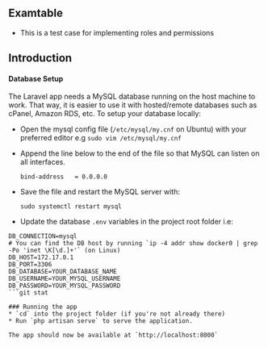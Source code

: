 ## Examtable
* This is a test case for implementing roles and permissions

## Introduction



#### Database Setup
The Laravel app needs a MySQL database running on the host machine to work.
That way, it is easier to use it with hosted/remote databases such as cPanel, Amazon RDS, etc.
To setup your database locally:
* Open the mysql config file (`/etc/mysql/my.cnf` on Ubuntu) with your preferred editor 
    e.g `sudo vim /etc/mysql/my.cnf`
* Append the line below to the end of the file so that MySQL can listen on all interfaces.

    `bind-address   = 0.0.0.0`
* Save the file and restart the MySQL server with:

    `sudo systemctl restart mysql`
* Update the database `.env` variables in the project root folder i.e:
```
DB_CONNECTION=mysql
# You can find the DB host by running `ip -4 addr show docker0 | grep -Po 'inet \K[\d.]+'` (on Linux)
DB_HOST=172.17.0.1
DB_PORT=3306
DB_DATABASE=YOUR_DATABASE_NAME
DB_USERNAME=YOUR_MYSQL_USERNAME
DB_PASSWORD=YOUR_MYSQL_PASSWORD
```git stat

### Running the app
* `cd` into the project folder (if you're not already there)
* Run `php artisan serve` to serve the application.

The app should now be available at `http://localhost:8000`
